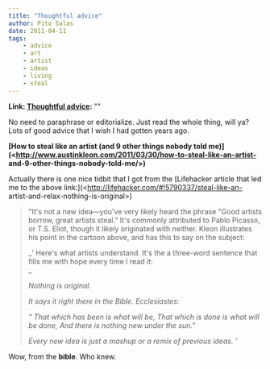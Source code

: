 ```yaml
---
title: "Thoughtful advice"
author: Pito Salas
date: 2011-04-11
tags:
    - advice
    - art
    - artist
    - ideas
    - living
    - steal
---
```


**Link: [Thoughtful advice](None):** ""

No need to paraphrase or editorialize. Just read the whole thing, will ya?
Lots of good advice that I wish I had gotten years ago.

**[How to steal like an artist (and 9 other things nobody told
me)](<http://www.austinkleon.com/2011/03/30/how-to-steal-like-an-artist-
and-9-other-things-nobody-told-me/>)**

Actually there is one nice tidbit that I got from the [Lifehacker article that
led me to the above link:](<http://lifehacker.com/#!5790337/steal-like-an-
artist-and-relax-nothing-is-original>)

> "It's not a new idea—you've very likely heard the phrase "Good artists
> borrow, great artists steal." It's commonly attributed to Pablo Picasso, or
> T.S. Eliot, though it likely originated with neither. Kleon illustrates his
> point in the cartoon above, and has this to say on the subject:
>
> _' Here's what artists understand. It's the a three-word sentence that fills
> me with hope every time I read it:  
> _
>
> _Nothing is original._
>
> _It says it right there in the Bible. Ecclesiastes:_
>
> _" That which has been is what will be, That which is done is what will be
> done, And there is nothing new under the sun."_
>
> _Every new idea is just a mashup or a remix of previous ideas. '_

Wow, from the **bible**. Who knew.


